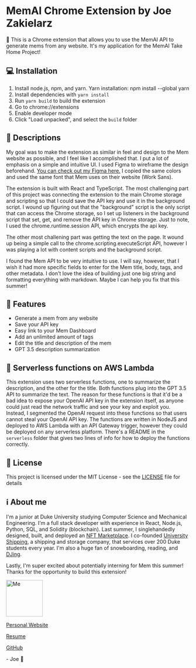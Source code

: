 # MemAI Chrome Extension by Joe Zakielarz

🎉 This is a Chrome extension that allows you to use the MemAI API to generate mems from any website. It's my application for the MemAI Take Home Project!

## 💻 Installation

1. Install node.js, npm, and yarn. Yarn installation: npm install --global yarn
1. Install dependencies with `yarn install`
1. Run `yarn build` to build the extension
1. Go to chrome://extensions
1. Enable developer mode
1. Click "Load unpacked", and select the `build` folder

## 📝 Descriptions

My goal was to make the extension as similar in feel and design to the Mem website as possible, and I feel like I accomplished that. I put a lot of emphasis on a simple and intuitive UI. I used Figma to wireframe the design beforehand. [You can check out my Figma here.](https://www.figma.com/file/BcrF1zw1ASIIShQtK1FiOi/MemAI-Chrome-Extension?node-id=0%3A1&t=vwewzeNsZI0PYkkP-1) I copied the same colors and used the same font that Mem uses on their website (Work Sans).

The extension is built with React and TypeScript. The most challenging part of this project was connecting the extension to the main Chrome storage and scripting so that I could save the API key and use it in the background script. I wound up figuring out that the "background" script is the only script that can access the Chrome storage, so I set up listeners in the background script that set, get, and remove the API key in Chrome storage. Just to note, I used the chrome.runtime.session API, which encrypts the api key.

The other most challening part was getting the text on the page. It wound up being a simple call to the chrome.scripting.executeScript API, however I was playing a lot with content scripts and the background script.

I found the Mem API to be very intuitive to use. I will say, however, that I wish it had more specific fields to enter for the Mem title, body, tags, and other metadata. I don't love the idea of building just one big string and formatting everything with markdown. Maybe I can help you fix that this summer!

## 💯 Features

- Generate a mem from any website
- Save your API key
- Easy link to your Mem Dashboard
- Add an unlimited amount of tags
- Edit the title and description of the mem
- GPT 3.5 description summarization

## 🚀 Serverless functions on AWS Lambda

This extension uses two serverless functions, one to summarize the description, and the other for the title. Both functions plug into the GPT 3.5 API to summarize the text. The reason for these functions is that it'd be a bad idea to expose your OpenAI API key in the extension itself, as anyone could just read the network traffic and see your key and exploit you. Instead, I segmented the OpenAI request into these functions so that users cannot steal your OpenAI API key. The functions are written in NodeJS and deployed to AWS Lambda with an API Gateway trigger, however they could be deployed on any serverless platform. There's a README in the `serverless` folder that gives two lines of info for how to deploy the functions correctly.

## 🔑 License

This project is licensed under the MIT License - see the [LICENSE](LICENSE) file for details

## ℹ️ About me

I'm a junior at Duke University studying Computer Science and Mechanical Engineering. I'm a full stack developer with experience in React, Node.js, Python, SQL, and Solidity (blockchain). Last summer, I singlehandedly designed, built, and deployed an [NFT Marketplace](https://degen-marketplace.vercel.app). I co-founded [University Shipping](https://www.universityshipping.com/), a shipping and storage company, that services over 200 Duke students every year. I'm also a huge fan of snowboarding, reading, and [DJing](https://soundcloud.com/intrynzic/one-more-time-demo?si=9cddcb1a1ec54d31accabf857a82cdd4&utm_source=clipboard&utm_medium=text&utm_campaign=social_sharing).

Lastly, I'm super excited about potentially interning for Mem this summer! Thanks for the opportunity to build this extension!

<img src="https://avatars.githubusercontent.com/u/23621657?v=4" alt="Me" height="100px" width="100px" draggable="false">

[Personal Website](https://www.z5technologies.com/)

[Resume](https://drive.google.com/file/d/1fy01XbANUqzvaCpqjI3EpD-lsXQiViK1/view?usp=sharing)

[GitHub](https://github.com/JJZFIVE)

\- Joe 🫡
